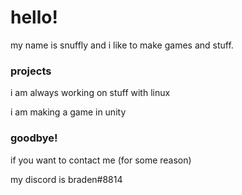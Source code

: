 # hello!

my name is snuffly and i like to make games and stuff.

### projects

i am always working on stuff with linux

i am making a game in unity

### goodbye!

if you want to contact me (for some reason)

my discord is braden#8814
